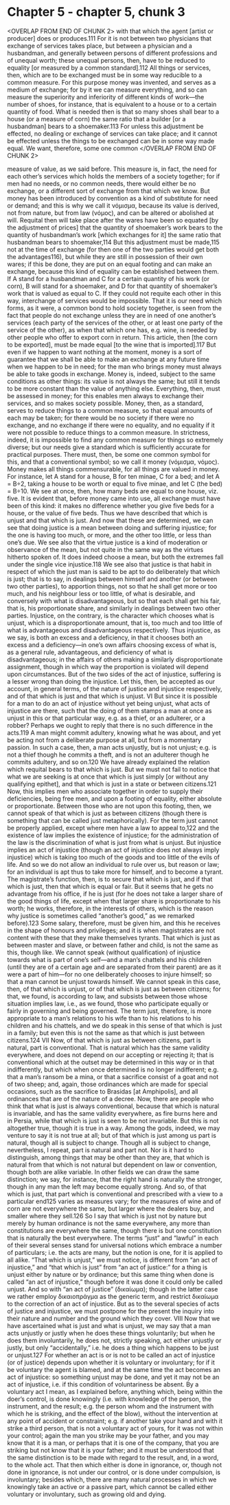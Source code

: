 # Chapter 5 - chapter 5, chunk 3

<OVERLAP FROM END OF CHUNK 2>
with that which the agent [artist or producer] does or produces.111 For it is not between two physicians that exchange of services takes place, but between a physician and a husbandman, and generally between persons of different professions and of unequal worth; these unequal persons, then, have to be reduced to equality [or measured by a common standard].112 All things or services, then, which are to be exchanged must be in some way reducible to a common measure. For this purpose money was invented, and serves as a medium of exchange; for by it we can measure everything, and so can measure the superiority and inferiority of different kinds of work⁠—the number of shoes, for instance, that is equivalent to a house or to a certain quantity of food. What is needed then is that so many shoes shall bear to a house (or a measure of corn) the same ratio that a builder [or a husbandman] bears to a shoemaker.113 For unless this adjustment be effected, no dealing or exchange of services can take place; and it cannot be effected unless the things to be exchanged can be in some way made equal. We want, therefore, some one common
</OVERLAP FROM END OF CHUNK 2>

measure of value, as we said before. This measure is, in fact, the need for each other’s services which holds the members of a society together; for if men had no needs, or no common needs, there would either be no exchange, or a different sort of exchange from that which we know. But money has been introduced by convention as a kind of substitute for need or demand; and this is why we call it νόμισμα, because its value is derived, not from nature, but from law (νόμος), and can be altered or abolished at will. Requital then will take place after the wares have been so equated [by the adjustment of prices] that the quantity of shoemaker’s work bears to the quantity of husbandman’s work [which exchanges for it] the same ratio that husbandman bears to shoemaker,114 But this adjustment must be made,115 not at the time of exchange (for then one of the two parties would get both the advantages116), but while they are still in possession of their own wares; if this be done, they are put on an equal footing and can make an exchange, because this kind of equality can be established between them. If A stand for a husbandman and C for a certain quantity of his work (or corn), B will stand for a shoemaker, and D for that quantity of shoemaker’s work that is valued as equal to C. If they could not requite each other in this way, interchange of services would be impossible. That it is our need which forms, as it were, a common bond to hold society together, is seen from the fact that people do not exchange unless they are in need of one another’s services (each party of the services of the other, or at least one party of the service of the other), as when that which one has, e.g. wine, is needed by other people who offer to export corn in return. This article, then [the corn to be exported], must be made equal [to the wine that is imported].117 But even if we happen to want nothing at the moment, money is a sort of guarantee that we shall be able to make an exchange at any future time when we happen to be in need; for the man who brings money must always be able to take goods in exchange. Money is, indeed, subject to the same conditions as other things: its value is not always the same; but still it tends to be more constant than the value of anything else. Everything, then, must be assessed in money; for this enables men always to exchange their services, and so makes society possible. Money, then, as a standard, serves to reduce things to a common measure, so that equal amounts of each may be taken; for there would be no society if there were no exchange, and no exchange if there were no equality, and no equality if it were not possible to reduce things to a common measure. In strictness, indeed, it is impossible to find any common measure for things so extremely diverse; but our needs give a standard which is sufficiently accurate for practical purposes. There must, then, be some one common symbol for this, and that a conventional symbol; so we call it money (νόμισμα, νόμος). Money makes all things commensurable, for all things are valued in money. For instance, let A stand for a house, B for ten minae, C for a bed; and let A = B÷2, taking a house to be worth or equal to five minae, and let C (the bed) = B÷10. We see at once, then, how many beds are equal to one house, viz. five. It is evident that, before money came into use, all exchange must have been of this kind: it makes no difference whether you give five beds for a house, or the value of five beds. Thus we have described that which is unjust and that which is just. And now that these are determined, we can see that doing justice is a mean between doing and suffering injustice; for the one is having too much, or more, and the other too little, or less than one’s due. We see also that the virtue justice is a kind of moderation or observance of the mean, but not quite in the same way as the virtues hitherto spoken of. It does indeed choose a mean, but both the extremes fall under the single vice injustice.118 We see also that justice is that habit in respect of which the just man is said to be apt to do deliberately that which is just; that is to say, in dealings between himself and another (or between two other parties), to apportion things, not so that he shall get more or too much, and his neighbour less or too little, of what is desirable, and conversely with what is disadvantageous, but so that each shall get his fair, that is, his proportionate share, and similarly in dealings between two other parties. Injustice, on the contrary, is the character which chooses what is unjust, which is a disproportionate amount, that is, too much and too little of what is advantageous and disadvantageous respectively. Thus injustice, as we say, is both an excess and a deficiency, in that it chooses both an excess and a deficiency⁠—in one’s own affairs choosing excess of what is, as a general rule, advantageous, and deficiency of what is disadvantageous; in the affairs of others making a similarly disproportionate assignment, though in which way the proportion is violated will depend upon circumstances. But of the two sides of the act of injustice, suffering is a lesser wrong than doing the injustice. Let this, then, be accepted as our account, in general terms, of the nature of justice and injustice respectively, and of that which is just and that which is unjust. VI But since it is possible for a man to do an act of injustice without yet being unjust, what acts of injustice are there, such that the doing of them stamps a man at once as unjust in this or that particular way, e.g. as a thief, or an adulterer, or a robber? Perhaps we ought to reply that there is no such difference in the acts.119 A man might commit adultery, knowing what he was about, and yet be acting not from a deliberate purpose at all, but from a momentary passion. In such a case, then, a man acts unjustly, but is not unjust; e.g. is not a thief though he commits a theft, and is not an adulterer though he commits adultery, and so on.120 We have already explained the relation which requital bears to that which is just. But we must not fail to notice that what we are seeking is at once that which is just simply [or without any qualifying epithet], and that which is just in a state or between citizens.121 Now, this implies men who associate together in order to supply their deficiencies, being free men, and upon a footing of equality, either absolute or proportionate. Between those who are not upon this footing, then, we cannot speak of that which is just as between citizens (though there is something that can be called just metaphorically). For the term just cannot be properly applied, except where men have a law to appeal to,122 and the existence of law implies the existence of injustice; for the administration of the law is the discrimination of what is just from what is unjust. But injustice implies an act of injustice (though an act of injustice does not always imply injustice) which is taking too much of the goods and too little of the evils of life. And so we do not allow an individual to rule over us, but reason or law; for an individual is apt thus to take more for himself, and to become a tyrant. The magistrate’s function, then, is to secure that which is just, and if that which is just, then that which is equal or fair. But it seems that he gets no advantage from his office, if he is just (for he does not take a larger share of the good things of life, except when that larger share is proportionate to his worth; he works, therefore, in the interests of others, which is the reason why justice is sometimes called “another’s good,” as we remarked before).123 Some salary, therefore, must be given him, and this he receives in the shape of honours and privileges; and it is when magistrates are not content with these that they make themselves tyrants. That which is just as between master and slave, or between father and child, is not the same as this, though like. We cannot speak (without qualification) of injustice towards what is part of one’s self⁠—and a man’s chattels and his children (until they are of a certain age and are separated from their parent) are as it were a part of him⁠—for no one deliberately chooses to injure himself; so that a man cannot be unjust towards himself. We cannot speak in this case, then, of that which is unjust, or of that which is just as between citizens; for that, we found, is according to law, and subsists between those whose situation implies law, i.e., as we found, those who participate equally or fairly in governing and being governed. The term just, therefore, is more appropriate to a man’s relations to his wife than to his relations to his children and his chattels, and we do speak in this sense of that which is just in a family; but even this is not the same as that which is just between citizens.124 VII Now, of that which is just as between citizens, part is natural, part is conventional. That is natural which has the same validity everywhere, and does not depend on our accepting or rejecting it; that is conventional which at the outset may be determined in this way or in that indifferently, but which when once determined is no longer indifferent; e.g. that a man’s ransom be a mina, or that a sacrifice consist of a goat and not of two sheep; and, again, those ordinances which are made for special occasions, such as the sacrifice to Brasidas [at Amphipolis], and all ordinances that are of the nature of a decree. Now, there are people who think that what is just is always conventional, because that which is natural is invariable, and has the same validity everywhere, as fire burns here and in Persia, while that which is just is seen to be not invariable. But this is not altogether true, though it is true in a way. Among the gods, indeed, we may venture to say it is not true at all; but of that which is just among us part is natural, though all is subject to change. Though all is subject to change, nevertheless, I repeat, part is natural and part not. Nor is it hard to distinguish, among things that may be other than they are, that which is natural from that which is not natural but dependent on law or convention, though both are alike variable. In other fields we can draw the same distinction; we say, for instance, that the right hand is naturally the stronger, though in any man the left may become equally strong. And so, of that which is just, that part which is conventional and prescribed with a view to a particular end125 varies as measures vary; for the measures of wine and of corn are not everywhere the same, but larger where the dealers buy, and smaller where they sell.126 So I say that which is just not by nature but merely by human ordinance is not the same everywhere, any more than constitutions are everywhere the same, though there is but one constitution that is naturally the best everywhere. The terms “just” and “lawful” in each of their several senses stand for universal notions which embrace a number of particulars; i.e. the acts are many, but the notion is one, for it is applied to all alike. “That which is unjust,” we must notice, is different from “an act of injustice,” and “that which is just” from “an act of justice:” for a thing is unjust either by nature or by ordinance; but this same thing when done is called “an act of injustice,” though before it was done it could only be called unjust. And so with “an act of justice” (δικαίωμα); though in the latter case we rather employ δικαιοπράγμα as the generic term, and restrict δικαίωμα to the correction of an act of injustice. But as to the several species of acts of justice and injustice, we must postpone for the present the inquiry into their nature and number and the ground which they cover. VIII Now that we have ascertained what is just and what is unjust, we may say that a man acts unjustly or justly when he does these things voluntarily; but when he does them involuntarily, he does not, strictly speaking, act either unjustly or justly, but only “accidentally,” i.e. he does a thing which happens to be just or unjust.127 For whether an act is or is not to be called an act of injustice (or of justice) depends upon whether it is voluntary or involuntary; for if it be voluntary the agent is blamed, and at the same time the act becomes an act of injustice: so something unjust may be done, and yet it may not be an act of injustice, i.e. if this condition of voluntariness be absent. By a voluntary act I mean, as I explained before, anything which, being within the doer’s control, is done knowingly (i.e. with knowledge of the person, the instrument, and the result; e.g. the person whom and the instrument with which he is striking, and the effect of the blow), without the intervention at any point of accident or constraint; e.g. if another take your hand and with it strike a third person, that is not a voluntary act of yours, for it was not within your control; again the man you strike may be your father, and you may know that it is a man, or perhaps that it is one of the company, that you are striking but not know that it is your father; and it must be understood that the same distinction is to be made with regard to the result, and, in a word, to the whole act. That then which either is done in ignorance, or, though not done in ignorance, is not under our control, or is done under compulsion, is involuntary; besides which, there are many natural processes in which we knowingly take an active or a passive part, which cannot be called either voluntary or involuntary, such as growing old and dying.
